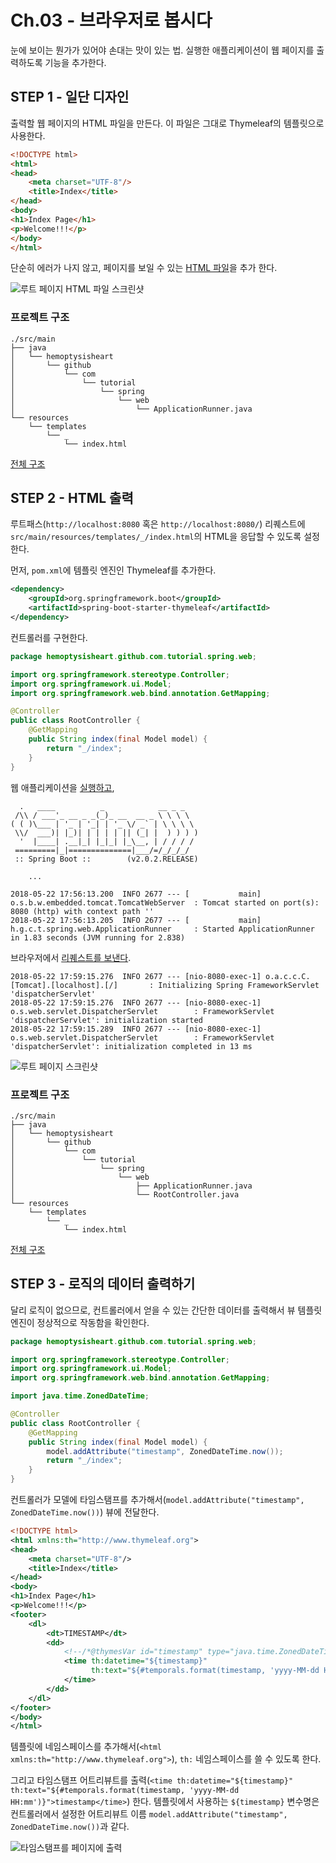 # Ch.03 - 브라우저로 봅시다

눈에 보이는 뭔가가 있어야 손대는 맛이 있는 법.
실행한 애플리케이션이 웹 페이지를 출력하도록 기능을 추가한다.

## STEP 1 - 일단 디자인

출력할 웹 페이지의 HTML 파일을 만든다. 이 파일은 그대로 Thymeleaf의 템플릿으로 사용한다.

```html
<!DOCTYPE html>
<html>
<head>
    <meta charset="UTF-8"/>
    <title>Index</title>
</head>
<body>
<h1>Index Page</h1>
<p>Welcome!!!</p>
</body>
</html>
```

단순히 에러가 나지 않고, 페이지를 보일 수 있는 [HTML 파일](../../src/main/resources/templates/_/index.html)을 추가 한다.

![루트 페이지 HTML 파일 스크린샷](step_1_index_screenshot.png)

### 프로젝트 구조

```
./src/main
├── java
│   └── hemoptysisheart
│       └── github
│           └── com
│               └── tutorial
│                   └── spring
│                       └── web
│                           └── ApplicationRunner.java
└── resources
    └── templates
        └── _
            └── index.html
```

[전체 구조](step_1_tree.txt)

## STEP 2 - HTML 출력

루트패스(`http://localhost:8080` 혹은 `http://localhost:8080/`) 리퀘스트에 `src/main/resources/templates/_/index.html`의 HTML을 응답할 수 있도록 설정한다.

먼저, `pom.xml`에 템플릿 엔진인 Thymeleaf를 추가한다.

```xml
<dependency>
    <groupId>org.springframework.boot</groupId>
    <artifactId>spring-boot-starter-thymeleaf</artifactId>
</dependency>
```

컨트롤러를 구현한다.

```java
package hemoptysisheart.github.com.tutorial.spring.web;

import org.springframework.stereotype.Controller;
import org.springframework.ui.Model;
import org.springframework.web.bind.annotation.GetMapping;

@Controller
public class RootController {
    @GetMapping
    public String index(final Model model) {
        return "_/index";
    }
}
```

웹 애플리케이션을 [실행하고](step_2_bootup_web_application.log),

```
  .   ____          _            __ _ _
 /\\ / ___'_ __ _ _(_)_ __  __ _ \ \ \ \
( ( )\___ | '_ | '_| | '_ \/ _` | \ \ \ \
 \\/  ___)| |_)| | | | | || (_| |  ) ) ) )
  '  |____| .__|_| |_|_| |_\__, | / / / /
 =========|_|==============|___/=/_/_/_/
 :: Spring Boot ::        (v2.0.2.RELEASE)

    ...

2018-05-22 17:56:13.200  INFO 2677 --- [           main] o.s.b.w.embedded.tomcat.TomcatWebServer  : Tomcat started on port(s): 8080 (http) with context path ''
2018-05-22 17:56:13.205  INFO 2677 --- [           main] h.g.c.t.spring.web.ApplicationRunner     : Started ApplicationRunner in 1.83 seconds (JVM running for 2.838)
```

브라우저에서 [리퀘스트를 보낸다](step_2_request_root_path.log).

```
2018-05-22 17:59:15.276  INFO 2677 --- [nio-8080-exec-1] o.a.c.c.C.[Tomcat].[localhost].[/]       : Initializing Spring FrameworkServlet 'dispatcherServlet'
2018-05-22 17:59:15.276  INFO 2677 --- [nio-8080-exec-1] o.s.web.servlet.DispatcherServlet        : FrameworkServlet 'dispatcherServlet': initialization started
2018-05-22 17:59:15.289  INFO 2677 --- [nio-8080-exec-1] o.s.web.servlet.DispatcherServlet        : FrameworkServlet 'dispatcherServlet': initialization completed in 13 ms
```

![루트 페이지 스크린샷](step_2_request_root_path.png)

### 프로젝트 구조

```
./src/main
├── java
│   └── hemoptysisheart
│       └── github
│           └── com
│               └── tutorial
│                   └── spring
│                       └── web
│                           ├── ApplicationRunner.java
│                           └── RootController.java
└── resources
    └── templates
        └── _
            └── index.html
```

[전체 구조](step_2_tree.txt)

## STEP 3 - 로직의 데이터 출력하기

달리 로직이 없으므로, 컨트롤러에서 얻을 수 있는 간단한 데이터를 출력해서 뷰 템플릿 엔진이 정상적으로 작동함을 확인한다.

```java
package hemoptysisheart.github.com.tutorial.spring.web;

import org.springframework.stereotype.Controller;
import org.springframework.ui.Model;
import org.springframework.web.bind.annotation.GetMapping;

import java.time.ZonedDateTime;

@Controller
public class RootController {
    @GetMapping
    public String index(final Model model) {
        model.addAttribute("timestamp", ZonedDateTime.now());
        return "_/index";
    }
}
```

컨트롤러가 모델에 타임스탬프를 추가해서(`model.addAttribute("timestamp", ZonedDateTime.now())`) 뷰에 전달한다.

```xml
<!DOCTYPE html>
<html xmlns:th="http://www.thymeleaf.org">
<head>
    <meta charset="UTF-8"/>
    <title>Index</title>
</head>
<body>
<h1>Index Page</h1>
<p>Welcome!!!</p>
<footer>
    <dl>
        <dt>TIMESTAMP</dt>
        <dd>
            <!--/*@thymesVar id="timestamp" type="java.time.ZonedDateTime"*/-->
            <time th:datetime="${timestamp}"
                  th:text="${#temporals.format(timestamp, 'yyyy-MM-dd HH:mm')}">timestamp
            </time>
        </dd>
    </dl>
</footer>
</body>
</html>
```

템플릿에 네임스페이스를 추가해서(`<html xmlns:th="http://www.thymeleaf.org">`),
`th:` 네임스페이스를 쓸 수 있도록 한다.

그리고 타임스탬프 어트리뷰트를 출력(`<time th:datetime="${timestamp}" th:text="${#temporals.format(timestamp, 'yyyy-MM-dd HH:mm')}">timestamp</time>`) 한다.
템플릿에서 사용하는 `${timestamp}` 변수명은 컨트롤러에서 설정한 어트리뷰트 이름 `model.addAttribute("timestamp", ZonedDateTime.now())`과 같다.

![타임스탬프를 페이지에 출력](step_3_timestamp_model_attribute_screenshot.png)